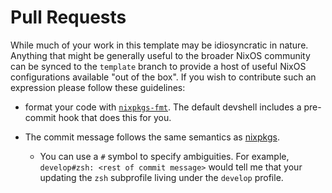 # Pull Requests

While much of your work in this template may be idiosyncratic in nature. Anything
that might be generally useful to the broader NixOS community can be synced to
the `template` branch to provide a host of useful NixOS configurations available
"out of the box". If you wish to contribute such an expression please follow
these guidelines:

* format your code with [`nixpkgs-fmt`][nixpkgs-fmt]. The default devshell
  includes a pre-commit hook that does this for you.

* The commit message follows the same semantics as [nixpkgs][nixpkgs].
  * You can use a `#` symbol to specify ambiguities. For example,
  `develop#zsh: <rest of commit message>` would tell me that your updating the
  `zsh` subprofile living under the `develop` profile.

[nixpkgs-fmt]: https://github.com/nix-community/nixpkgs-fmt
[nixpkgs]: https://github.com/NixOS/nixpkgs

